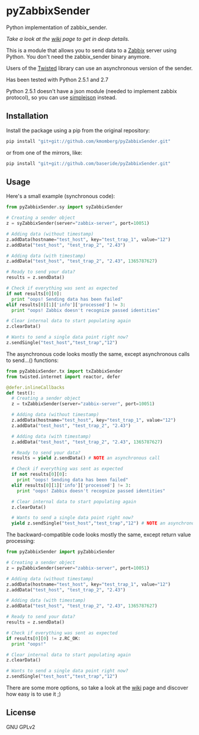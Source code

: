 # pyZabbixSender
Python implementation of zabbix_sender.

*Take a look at the [wiki] page to get in deep details.*

This is a module that allows you to send data to a [Zabbix] server using Python. You don't need the zabbix_sender binary anymore.

Users of the [Twisted] library can use an asynchronous version of the sender.

Has been tested with Python 2.5.1 and 2.7

Python 2.5.1 doesn't have a json module (needed to implement zabbix protocol), so you can use [simplejson] instead.

Installation
------------

Install the package using a pip from the original repository:
```bash
pip install "git+git://github.com/kmomberg/pyZabbixSender.git"
```
or from one of the mirrors, like:
```bash
pip install "git+git://github.com/baseride/pyZabbixSender.git"
```

Usage
-----

Here's a small example (synchronous code):

```python
from pyZabbixSender.sy import syZabbixSender

# Creating a sender object
z = syZabbixSender(server="zabbix-server", port=10051)

# Adding data (without timestamp)
z.addData(hostname="test_host", key="test_trap_1", value="12")
z.addData("test_host", "test_trap_2", "2.43")

# Adding data (with timestamp)
z.addData("test_host", "test_trap_2", "2.43", 1365787627)

# Ready to send your data?
results = z.sendData()

# Check if everything was sent as expected
if not results[0][0]:
  print "oops! Sending data has been failed"
elif results[0][1]['info']['processed'] != 3:
  print "oops! Zabbix doesn't recognize passed identities"

# Clear internal data to start populating again
z.clearData()

# Wants to send a single data point right now?
z.sendSingle("test_host","test_trap","12")
```

The asynchronous code looks mostly the same, except asynchronous calls to send...() functions:

```python
from pyZabbixSender.tx import txZabbixSender
from twisted.internet import reactor, defer

@defer.inlineCallbacks
def test():
  # Creating a sender object
  z = txZabbixSender(server="zabbix-server", port=10051)

  # Adding data (without timestamp)
  z.addData(hostname="test_host", key="test_trap_1", value="12")
  z.addData("test_host", "test_trap_2", "2.43")

  # Adding data (with timestamp)
  z.addData("test_host", "test_trap_2", "2.43", 1365787627)

  # Ready to send your data?
  results = yield z.sendData() # NOTE an asynchronous call

  # Check if everything was sent as expected
  if not results[0][0]:
    print "oops! Sending data has been failed"
  elif results[0][1]['info']['processed'] != 3:
    print "oops! Zabbix doesn't recognize passed identities"

  # Clear internal data to start populating again
  z.clearData()

  # Wants to send a single data point right now?
  yield z.sendSingle("test_host","test_trap","12") # NOTE an asynchronous call
```

The backward-compatible code looks mostly the same, except return value processing:

```python
from pyZabbixSender import pyZabbixSender

# Creating a sender object
z = pyZabbixSender(server="zabbix-server", port=10051)

# Adding data (without timestamp)
z.addData(hostname="test_host", key="test_trap_1", value="12")
z.addData("test_host", "test_trap_2", "2.43")

# Adding data (with timestamp)
z.addData("test_host", "test_trap_2", "2.43", 1365787627)

# Ready to send your data?
results = z.sendData()

# Check if everything was sent as expected
if results[0][0] != z.RC_OK:
  print "oops!"

# Clear internal data to start populating again
z.clearData()

# Wants to send a single data point right now?
z.sendSingle("test_host","test_trap","12")
```


There are some more options, so take a look at the [wiki] page and discover how easy is to use it ;)

License
----

GNU GPLv2

[Zabbix]:http://www.zabbix.com/
[simplejson]:https://simplejson.readthedocs.org/en/latest/
[wiki]:https://github.com/kmomberg/pyZabbixSender/wiki
[Twisted]:https://twistedmatrix.com
